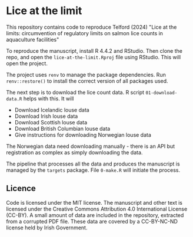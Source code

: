 
# Lice at the limit

<!-- badges: start -->
<!-- badges: end -->

This repository contains code to reproduce Telford (2024) "Lice at the limits: circumvention of regulatory limits on salmon lice counts in aquaculture facilities"

To reproduce the manuscript, install R 4.4.2 and RStudio. Then clone the repo, and open the `lice-at-the-limit.Rproj` file using RStudio. This will open the project.

The project uses `renv` to manage the package dependencies. Run `renv::restore()` to install the correct version of all packages used.

The next step is to download the lice count data. R script `01-download-data.R` helps with this.
It will 
 
 - Download Icelandic louse data
-  Download Irish louse data 
 - Download Scottish louse data
 - Download British Columbian louse data
 - Give instructions for downloading Norwegian louse data
 
 The Norwegian data need downloading manually - there is an API but registration as complex as simply downloading the data.

The pipeline that processes all the data and produces the manuscript is managed by the `targets` package. File `0-make.R` will initiate the process.

## Licence

Code is licensed under the MIT license. 
The manuscript and other text is licensed under the Creative Commons Attribution 4.0 International License (CC-BY). 
A small amount of data are included in the repository, extracted from a corrupted PDF file. These data are covered by a CC-BY-NC-ND license held by Irish Government.

